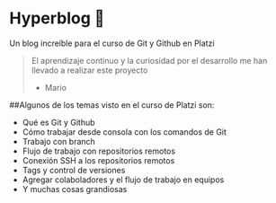 # Hyperblog 💚

Un blog increíble para el curso de Git y Github en Platzi
> El aprendizaje continuo y la curiosidad por el desarrollo me han llevado a realizar este proyecto
> - Mario

##Algunos de los temas visto en el curso de Platzi son:
- Qué es Git y Github
- Cómo trabajar desde consola con los comandos de Git
- Trabajo con branch
- Flujo de trabajo con repositorios remotos
- Conexión SSH a los repositorios remotos
- Tags y control de versiones
- Agregar colaboladores y el flujo de trabajo en equipos
- Y muchas cosas grandiosas
